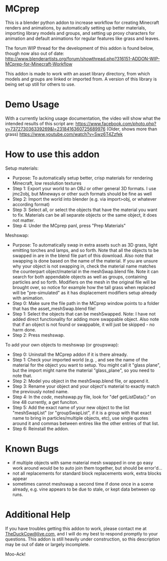 MCprep
======

This is a blender python addon to increase workflow for creating Minecraft renders and animations, by automatically setting up better materials, importing library models and groups, and setting up proxy characters for animation and default animations for regular features like grass and leaves.

The forum WIP thread for the development of this addon is found below, though now also out of date:
http://www.blenderartists.org/forum/showthread.php?316151-ADDON-WIP-MCprep-for-Minecraft-Workflow

This addon is made to work with an asset library directory, from which models and groups are linked or imported from. A version of this library is being set up still for others to use.

Demo Usage
======

With a currently lacking usage documentation, the video will show what the intended results of this script are:
https://www.facebook.com/photo.php?v=737273036339269&l=2318416360725689976
(Older, shows more than grass)
https://www.youtube.com/watch?v=Swz6T4Zzfek

How to use this addon
======

Setup materials:
- Purpose: To automatically setup better, crisp materials for rendering Minecraft, low resolution textures
- Step 1: Export your world to an OBJ or other general 3D formats. I use jmc2obj, but Mineways or other such formats should be fine as well
- Step 2: Import the world into blender (e.g. via import>obj, or whatever according format)
- Step 3: Select all, or select the objects that have the material you want to fix. Materials can be all separate objects or the same object, it does not matter.
- Step 4: Under the MCprep panl, press "Prep Materials"

Meshswap:
- Purpose: To automatically swap in extra assets such as 3D grass, light emitting torches and lamps, and so forth. Note that all the objects to be swapped in are in the blend file part of this download. Also note that swapping is done based on the name of the material. If you are unsure why your object is not swapping in, check the material name matches the counterpart object/material in the meshSwap.blend file. Note it can search for both appendable objects as well as groups, containing particles and so forth. Modifiers on the mesh in the original file will be brought over, so notice for example how the tall grass when replaced will be "pre-simulated" as it has displacement modifiers setup already with animation.
- Step 0: Make sure the file path in the MCprep window points to a folder that has the asset_meshSwap.blend file!
- Step 1: Select the objects that can be meshSwapped. Note: I have not added direct functionality for adding more swappable object. Also note that if an object is not found or swappable, it will just be skipped - no harm done.
- Step 2: Press meshswap.

To add your own objects to meshswap (or groupswap):
- Step 0: Uninstall the MCprep addon if it is there already.
- Step 1: Check your imported world (e.g. , and see the name of the material for the object you want to setup. You might call it "glass plane", but the import might name the material "glass_plane", so you need to note that.
- Step 2: Model you object in the meshSwap.blend file, or append it.
- Step 3: Rename your object and your object's material to exactly match the previously noted name.
- Step 4: In the *code*, meshswap.py file, look for "def getListData():" on line 48 currently, a get funciton.
- Step 5: Add the exact name of your new object to the list "meshSwapList" (or "groupSwapList", if it is a group with that exact name to bring in particles/multiple objects, etc), use single quotes around it and commas between entires like the other entries of that list.
- Step 6: Reinstall the addon.


Known Bugs
======
- if multiple objects with same material mesh swapped in one go easy work around would be to auto join them together, but should be error'd...
- not all replacements for standard block replacements work, extra blocks appear
- sometimes cannot meshswap a second time if done once in a scene already, e.g. vine appears to be due to stale, or kept data between op runs.



Additional Help
======

If you have troubles getting this addon to work, please contact me at TheDuckCow@live.com, and I will do my best to respond promptly to your questions. This addon is still heavily under construction, so this description may be out of date or largely incomplete.

Moo-Ack!
